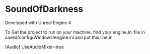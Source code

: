 # SoundOfDarkness

Developed with Unreal Engine 4


To Get the project to run on your machine, find your engine.ini file in saved/config/Windows/engine.ini and put this line in

[Audio]
UseAudioMixer=true
